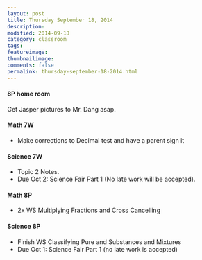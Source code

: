 ```yaml
---
layout: post  
title: Thursday September 18, 2014
description:  
modified: 2014-09-18
category: classroom
tags:
featureimage: 
thumbnailimage: 
comments: false
permalink: thursday-september-18-2014.html
--- 
```

#### 8P home room
Get Jasper pictures to Mr. Dang asap.

#### Math 7W
* Make corrections to Decimal test and have a parent sign it
  
#### Science 7W
* Topic 2 Notes. 
* Due Oct 2: Science Fair Part 1 (No late work will be accepted).

#### Math 8P
* 2x WS Multiplying Fractions and Cross Cancelling

#### Science 8P
* Finish WS Classifying Pure and Substances and Mixtures
* Due Oct 1: Science Fair Part 1 (no late work is accepted)


